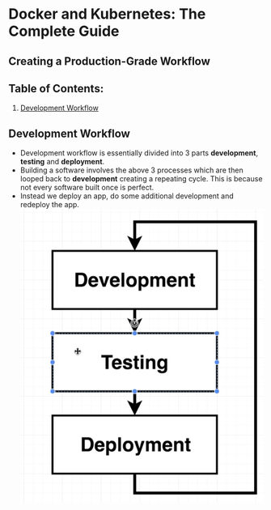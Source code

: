 # Docker and Kubernetes: The Complete Guide
## Creating a Production-Grade Workflow

## Table of Contents:
1. [Development Workflow](#DevelopmentWorkflow)

## Development Workflow <a name="DevelopmentWorkflow"></a>

- Development workflow is essentially divided into 3 parts **development**, **testing** and **deployment**.
- Building a software involves the above 3 processes which are then looped back to **development** creating a repeating cycle. This is because not every software built once is perfect.
- Instead we deploy an app, do some additional development and redeploy the app.
![Development Workflow Image](./Images/devWorkflowImage6.png)
